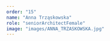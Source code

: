```yaml
---
order: "15"
name: "Anna Trząskowska"
role: "seniorArchitectFemale"
image: "images/ANNA_TRZASKOWSKA.jpg"   
---
```

